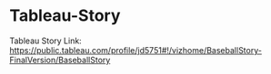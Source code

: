# Tableau-Story
Tableau Story Link:
https://public.tableau.com/profile/jd5751#!/vizhome/BaseballStory-FinalVersion/BaseballStory
